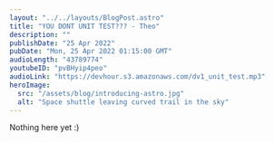 ```yaml
---
layout: "../../layouts/BlogPost.astro"
title: "YOU DONT UNIT TEST??? - Theo"
description: ""
publishDate: "25 Apr 2022"
pubDate: "Mon, 25 Apr 2022 01:15:00 GMT"
audioLength: "43789774"
youtubeID: "pvBHyip4peo"
audioLink: "https://devhour.s3.amazonaws.com/dv1_unit_test.mp3"
heroImage:
  src: "/assets/blog/introducing-astro.jpg"
  alt: "Space shuttle leaving curved trail in the sky"
---
```


Nothing here yet :)